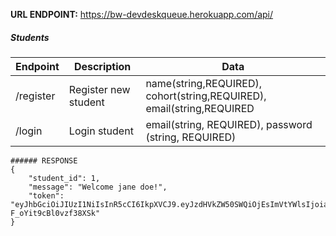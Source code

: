 **URL ENDPOINT:** https://bw-devdeskqueue.herokuapp.com/api/

##### Students

| Endpoint  | Description          | Data                                                                  |
| --------- | -------------------- | --------------------------------------------------------------------- |
| /register | Register new student | name(string,REQUIRED), cohort(string,REQUIRED), email(string,REQUIRED | UNIQUE), password(string, REQUIRED), |
| /login    | Login student        | email(string, REQUIRED), password (string, REQUIRED)                  |

```
###### RESPONSE
{
    "student_id": 1,
    "message": "Welcome jane doe!",
    "token": "eyJhbGciOiJIUzI1NiIsInR5cCI6IkpXVCJ9.eyJzdHVkZW50SWQiOjEsImVtYWlsIjoiamFuZWRvZTFAbWUuY29tIiwiaWF0IjoxNTk1Mzk0NDA3fQ.xeZrCMBmGKBf7SpPhfB2CMb-F_oYit9cBl0vzf38XSk"
}
```
